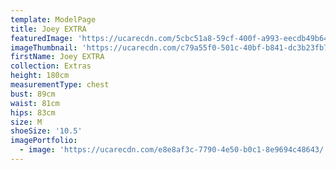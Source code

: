 ```yaml
---
template: ModelPage
title: Joey EXTRA
featuredImage: 'https://ucarecdn.com/5cbc51a8-59cf-400f-a993-eecdb49b64dd/'
imageThumbnail: 'https://ucarecdn.com/c79a55f0-501c-40bf-b841-dc3b23fb7dea/'
firstName: Joey EXTRA
collection: Extras
height: 180cm
measurementType: chest
bust: 89cm
waist: 81cm
hips: 83cm
size: M
shoeSize: '10.5'
imagePortfolio:
  - image: 'https://ucarecdn.com/e8e8af3c-7790-4e50-b0c1-8e9694c48643/'
---
```


